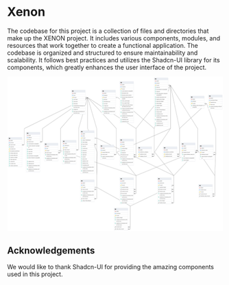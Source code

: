 # Xenon

The codebase for this project is a collection of files and directories that make up the XENON project. It includes various components, modules, and resources that work together to create a functional application. The codebase is organized and structured to ensure maintainability and scalability. It follows best practices and utilizes the Shadcn-UI library for its components, which greatly enhances the user interface of the project.

![XENON Project](/assets/xenon.pgerd.png)

## Acknowledgements

We would like to thank Shadcn-UI for providing the amazing components used in this project.

